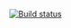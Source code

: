 [![Build status](https://ci.appveyor.com/api/projects/status/3cqc3stlt7mj97vt?svg=true)](https://ci.appveyor.com/project/Diezz92/postmanecho)
